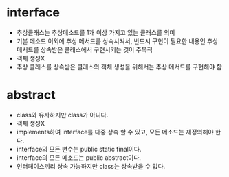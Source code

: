# interface

- 추상클래스는 추상메소드를 1개 이상 가지고 있는 클래스를 의미
- 기본 메소드 이외에 추상 메서드를 상속시켜서, 반드시 구현이 필요한 내용인 추상 메서드를 상속받은 클래스에서 구현시키는 것이 주목적
- 객체 생성X
- 추상 클래스를 상속받은 클래스의 객체 생성을 위해서는 추상 메서드를 구현해야 함

# abstract

- class와 유사하지만 class가 아니다.
- 객체 생성X
- implements하여 interface를 다중 상속 할 수 있고, 모든 메소드는 재정의해야 한다.
- interface의 모든 변수는 public static final이다.
- interface의 모든 메소드는 public abstract이다.
- 인터페이스끼리 상속 가능하지만 class는 상속받을 수 없다.
